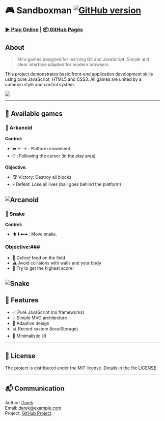 # 🎮 Sandboxman [![GitHub version](https://badge.fury.io/gh/thedarek497%2Fsandboxman.svg )](https://badge.fury.io/gh/thedarek497%2Fsandboxman )

### [▶️ Play Online](https://thedarek497.github.io/sandboxman/ ) | [📦 GitHub Pages](https://github.com/thedarek497/sandboxman )

## About
> Mini-games designed for learning Git and JavaScript. Simple and clear interface adapted for modern browsers.

This project demonstrates basic front-end application development skills using pure JavaScript, HTML5 and CSS3. All games are united by a common style and control system.

[![](https://user-images.githubusercontent.com/42811020/55632138-50a87500-57c2-11e9-8d7f-dbba619e11a3.png )](https://thedarek497.github.io/sandboxman/ )

---

## 🎯 Available games

### 🏓 Arkanoid
**Control:**
- ➡️ ← → : Platform movement
- 🖱️ : Following the cursor (in the play area)

**Objective:**
- 🏆 Victory: Destroy all blocks
- 💀 Defeat: Lose all lives (ball goes behind the platform)
  
![Arcanoid](https://user-images.githubusercontent.com/42811020/55243900-26e6cf80-5251-11e9-92b2-1654b8f8a239.PNG)
---

### 🐍 Snake
**Control:**
- ⬆⬇⬅➡ : Move snake.

### Objective:###
- 🍎 Collect food on the field
- ⚠️ Avoid collisions with walls and your body
- 🏅 Try to get the highest score!
  
![Snake](https://user-images.githubusercontent.com/42811020/55632093-34a4d380-57c2-11e9-91fb-2a6c3e703b6a.png)
---

## 🔧 Features
- ✅ Pure JavaScript (no frameworks)
- 💡 Simple MVC architecture
- 📱 Adaptive design
- 📊 Record system (localStorage)
- 🎨 Minimalistic UI
---

## 📄 License
The project is distributed under the MIT license. Details in the file [LICENSE](LICENSE).

---

## 📬 Communication
Author: [Darek](https://github.com/thedarek497 )  
Email: [darek@example.com](mailto:darek@example.com)  
Project: [GitHub Project](https://github.com/thedarek497/sandboxman )
